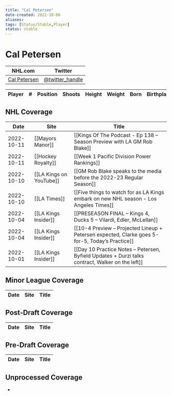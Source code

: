 ```yaml
---
title: "Cal Petersen"
date-created: 2022-10-06
aliases: 
tags: [Status/Stable,Player]
status: stable
---
```


# Cal Petersen

NHL.com | Twitter
-|-
[Cal Petersen]() | [@twitter_handle](https://twitter.com/)

Player | \# | Position | Shoots | Height | Weight | Born | Birthplace | Draft 
---|---|---|---|---|---|---|---|---


## NHL  Coverage
Date | Site |  Title
---|---|---
2022-10-11 | [[Mayors Manor]] | [[Kings Of The Podcast - Ep 138 – Season Preview with LA GM Rob Blake]]
2022-10-11 | [[Hockey Royalty]] | [[Week 1 Pacific Division Power Rankings]]
2022-10-10 | [[LA Kings on YouTube]] | [[GM Rob Blake speaks to the media before the 2022-23 Regular Season]]
2022-10-10 | [[LA Times]] | [[Five things to watch for as LA Kings embark on new NHL season - Los Angeles Times]]
2022-10-04 | [[LA Kings Insider]]  | [[PRESEASON FINAL – Kings 4, Ducks 5 – Vilardi, Edler, McLellan]]
2022-10-04 | [[LA Kings Insider]]  | [[10-4 Preview – Projected Lineup + Petersen expected, Clarke goes 5-for-5, Today’s Practice]]
2022-10-01 | [[LA Kings Insider]] |  [[Day 10 Practice Notes – Petersen, Byfield Updates + Durzi talks contract, Walker on the left]]



## Minor League Coverage
Date | Site |  Title
---|---|---



## Post-Draft Coverage
Date | Site |  Title
---|---|---



## Pre-Draft Coverage
Date | Site |  Title
---|---|---


## Unprocessed Coverage
- 
